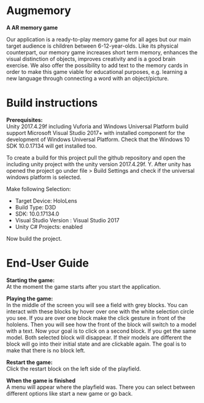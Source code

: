 # Augmemory  
__A AR memory game__

Our application is a ready-to-play memory game for all ages but our main target audience is children between 6-12-year-olds. Like its physical counterpart, our memory game increases short term memory, enhances the visual distinction of objects, improves creativity and is a good brain exercise. We also offer the possibility to add text to the memory cards in order to make this game viable for educational purposes, e.g. learning a new language through connecting a word with an object/picture.  

# Build instructions
**Prerequisites:**    
Unity 2017.4.29f including Vuforia and Windows Universal Platform build support
Microsoft Visual Studio 2017+ with installed component for the development of Windows Universal Platform. Check that the Windows 10 SDK 10.0.17134 will get installed too.

To create a build for this project pull the github repository and open the including unity project with the unity version 2017.4.29f. Y. After unity has opened the project go under file > Build Settings and check if the universal windows platform is selected.

Make following Selection:

* Target Device: HoloLens
* Build Type: D3D
* SDK: 10.0.17134.0
* Visual Studio Version : Visual Studio 2017
* Unity C# Projects: enabled
  
Now build the project.

# End-User Guide
**Starting the game:**  
At the moment the game starts after you start the application.

**Playing the game:**  
In the middle of the screen you will see a field with grey blocks. You can interact with these blocks by hover over one with the white selection circle you see. If you are over one block make the click gesture in front of the hololens. Then you will see how the front of the block will switch to a model with a text. Now your goal is to click on a second block. If you get the same model. Both selected block will disappear. If their models are different the block will go into their initial state and are clickable again. The goal is to make that there is no block left.

**Restart the game:**  
Click the restart block on the left side of the playfield.

**When the game is finished**  
A menu will appear where the playfield was. There you can select between different options like start a new game or go back.


